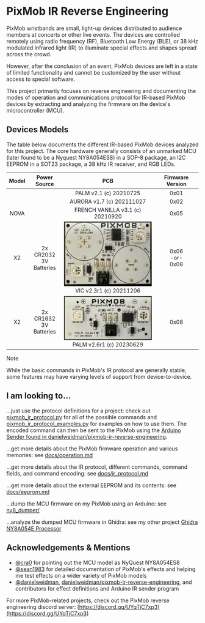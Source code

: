 # PixMob IR Reverse Engineering
PixMob wristbands are small, light-up devices distributed to audience members at concerts or other live events. The devices are controlled remotely using radio frequency (RF), Bluetooth Low Energy (BLE), or 38 kHz modulated infrared light (IR) to illuminate special effects and shapes spread across the crowd. 

However, after the conclusion of an event, PixMob devices are left in a state of limited functionality and cannot be customized by the user without access to special software.

This project primarily focuses on reverse engineering and documenting the modes of operation and communications protocol for IR-based PixMob devices by extracting and analyzing the firmware on the device's microcontroller (MCU).


## Devices Models
The table below documents the different IR-based PixMob devices analyzed for this project. The core hardware generally consists of an unmarked MCU (later found to be a Nyquest NY8A054ES8) in a SOP-8 package, an I2C EEPROM in a SOT23 package, a 38 kHz IR receiver, and RGB LEDs.

| Model | Power<br />Source |  PCB  | Firmware Version |
| :---: | :---------------: | :---: | :--------------: |
| | | PALM v2.1 (c) 20210725 | 0x01 |
| | | AURORA v1.7 (c) 202111027 | 0x02 |
| NOVA | | FRENCH VANILLA v3.1 (c) 20210920 | 0x05 |
| X2 | 2x CR2032<br />3V Batteries | <img src="docs/images/pixmob_vic_v2.3r1_20211206.jpg" width="300" alt="Photo of PixMob VIC v2.3r1 (c) 20211206 PCB"><br />VIC v2.3r1 (c) 20211206 | 0x06<br /> -or- <br />0x08 |
| X2 | 2x CR1632<br />3V Batteries | <img src="docs/images/pixmob_palm_v2.6r1_20230629.jpg" width="300" alt="Photo of PixMob PALM v2.6r1 (c) 20230629 PCB"><br />PALM v2.6r1 (c) 20230629 | 0x08 |

> [!NOTE]
> While the basic commands in PixMob's IR protocol are generally stable, some features may have varying levels of support from device-to-device.


## I am looking to...

...just use the protocol definitions for a project: check out [pixmob_ir_protocol.py](pixmob_ir_protocol.py) for all of the possible commands and [pixmob_ir_protocol_examples.py](pixmob_ir_protocol_examples.py) for examples on how to use them. The encoded command can then be sent to the PixMob using the [Arduino Sender found in danielweidman/pixmob-ir-reverse-engineering](https://github.com/danielweidman/pixmob-ir-reverse-engineering).

...get more details about the PixMob firmware operation and various memories: see [docs/operation.md](docs/operation.md)

...get more details about the IR protocol, different commands, command fields, and command encoding: see [docs/ir_protocol.md](docs/ir_protocol.md)

...get more details about the external EEPROM and its contents: see [docs/eeprom.md](docs/eeprom.md)

...dump the MCU firmware on my PixMob using an Arduino: see [ny8_dumper/](ny8_dumper/)

...analyze the dumped MCU firmware in Ghidra: see my other project [Ghidra NY8A054E Processor](https://github.com/jamesw343/Ghidra_NY8A054E)


## Acknowledgements & Mentions

* [@cra0](https://github.com/cra0) for pointing out the MCU model as NyQuest NY8A054ES8
* [@sean1983](https://github.com/sean1983) for detailed documentation of PixMob's effects and helping me test effects on a wider variety of PixMob models
* [@danielweidman](https://github.com/danielweidman), [danielweidman/pixmob-ir-reverse-engineering](https://github.com/danielweidman/pixmob-ir-reverse-engineering/), and contributors for effect definitions and Arduino IR sender program

For more PixMob-related projects, check out the PixMob reverse engineering discord server: [https://discord.gg/UYqTjC7xp3](https://discord.gg/UYqTjC7xp3)
